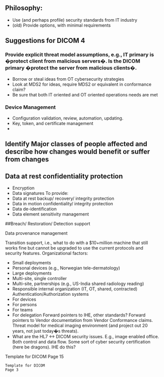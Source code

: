 

## Philosophy:
* Use (and perhaps profile) security standards from IT industry
* (old) Provide options, with minimal requirements

## Suggestions for DICOM 4

### Provide explicit threat model assumptions, e.g., IT primary is �protect client from malicious servers�.  Is the DICOM primary �protect the server from malicious clients�.
* Borrow or steal ideas from OT cybersecurity strategies
* Look at MDS2 for ideas, require MDS2 or equivalent in conformance claim?
* Be sure that both IT oriented and OT oriented operations needs are met
### Device Management
* Configuration validation, review, automation, updating.
* Key, token, and certificate management
* 
## Identify Major classes of people affected and describe how changes would benefit or suffer from changes

## Data at rest confidentiality protection
* Encryption
* Data signatures
To provide:
* Data at rest backup/ recovery/ integrity protection
* Data in motion confidentiality/ integrity protection
* Data de-identification
* Data element sensitivity management 

##Breach/ Restoration/ Detection support

Data provenance management

Transition support, i.e., what to do with a $10+million machine that still works fine but cannot be upgraded to use the current protocols and security features.
Organizational factors:
* Small deployments
* Personal devices (e.g., Norwegian tele-dermatology)
* Large deployments
* Multi-site, single controller
* Multi-site, partnerships (e.g., US-India shared radiology reading)
* Responsible internal organization (IT, OT, shared, contracted)
Authentication/Authorization systems
* For devices
* For persons
* For teams
* For delegation
Forward pointers to IHE, other standards?
Forward pointers to Vendor documentation from Vendor Conformance claims.
Threat model for medical imaging environment (and project out 20 years, not just today�s threats).
* What are the HL7 <-> DICOM security issues.  E.g., image enabled office.  Both control and data flow.
Some sort of cyber security certification (here be dragons).  IHE do this?
	



Template for DICOM
Page 15


	Template for DICOM
	Page 3


